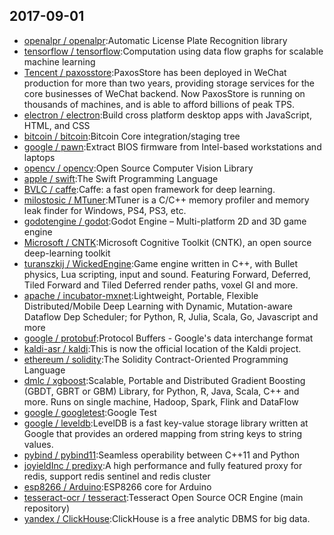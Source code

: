## 2017-09-01

* [openalpr / openalpr](https://github.com/openalpr/openalpr):Automatic License Plate Recognition library
* [tensorflow / tensorflow](https://github.com/tensorflow/tensorflow):Computation using data flow graphs for scalable machine learning
* [Tencent / paxosstore](https://github.com/Tencent/paxosstore):PaxosStore has been deployed in WeChat production for more than two years, providing storage services for the core businesses of WeChat backend. Now PaxosStore is running on thousands of machines, and is able to afford billions of peak TPS.
* [electron / electron](https://github.com/electron/electron):Build cross platform desktop apps with JavaScript, HTML, and CSS
* [bitcoin / bitcoin](https://github.com/bitcoin/bitcoin):Bitcoin Core integration/staging tree
* [google / pawn](https://github.com/google/pawn):Extract BIOS firmware from Intel-based workstations and laptops
* [opencv / opencv](https://github.com/opencv/opencv):Open Source Computer Vision Library
* [apple / swift](https://github.com/apple/swift):The Swift Programming Language
* [BVLC / caffe](https://github.com/BVLC/caffe):Caffe: a fast open framework for deep learning.
* [milostosic / MTuner](https://github.com/milostosic/MTuner):MTuner is a C/C++ memory profiler and memory leak finder for Windows, PS4, PS3, etc.
* [godotengine / godot](https://github.com/godotengine/godot):Godot Engine – Multi-platform 2D and 3D game engine
* [Microsoft / CNTK](https://github.com/Microsoft/CNTK):Microsoft Cognitive Toolkit (CNTK), an open source deep-learning toolkit
* [turanszkij / WickedEngine](https://github.com/turanszkij/WickedEngine):Game engine written in C++, with Bullet physics, Lua scripting, input and sound. Featuring Forward, Deferred, Tiled Forward and Tiled Deferred render paths, voxel GI and more.
* [apache / incubator-mxnet](https://github.com/apache/incubator-mxnet):Lightweight, Portable, Flexible Distributed/Mobile Deep Learning with Dynamic, Mutation-aware Dataflow Dep Scheduler; for Python, R, Julia, Scala, Go, Javascript and more
* [google / protobuf](https://github.com/google/protobuf):Protocol Buffers - Google's data interchange format
* [kaldi-asr / kaldi](https://github.com/kaldi-asr/kaldi):This is now the official location of the Kaldi project.
* [ethereum / solidity](https://github.com/ethereum/solidity):The Solidity Contract-Oriented Programming Language
* [dmlc / xgboost](https://github.com/dmlc/xgboost):Scalable, Portable and Distributed Gradient Boosting (GBDT, GBRT or GBM) Library, for Python, R, Java, Scala, C++ and more. Runs on single machine, Hadoop, Spark, Flink and DataFlow
* [google / googletest](https://github.com/google/googletest):Google Test
* [google / leveldb](https://github.com/google/leveldb):LevelDB is a fast key-value storage library written at Google that provides an ordered mapping from string keys to string values.
* [pybind / pybind11](https://github.com/pybind/pybind11):Seamless operability between C++11 and Python
* [joyieldInc / predixy](https://github.com/joyieldInc/predixy):A high performance and fully featured proxy for redis, support redis sentinel and redis cluster
* [esp8266 / Arduino](https://github.com/esp8266/Arduino):ESP8266 core for Arduino
* [tesseract-ocr / tesseract](https://github.com/tesseract-ocr/tesseract):Tesseract Open Source OCR Engine (main repository)
* [yandex / ClickHouse](https://github.com/yandex/ClickHouse):ClickHouse is a free analytic DBMS for big data.
